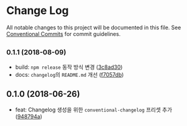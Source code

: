 # Change Log

All notable changes to this project will be documented in this file.
See [Conventional Commits](https://conventionalcommits.org) for commit guidelines.

<a name="0.1.1"></a>
## <small>0.1.1 (2018-08-09)</small>

* build: `npm release` 동작 방식 변경 ([3c8ad30](https://github.com/vendys/vendys-guidelines/commit/3c8ad30))
* docs: `changelog`의 `README.md` 개선 ([f7057db](https://github.com/vendys/vendys-guidelines/commit/f7057db))




<a name="0.1.0"></a>
## 0.1.0 (2018-06-26)

* feat: Changelog 생성을 위한 `conventional-changelog` 프리셋 추가 ([948794a](https://github.com/vendys/vendys-guidelines/commit/948794a))
